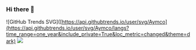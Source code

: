 ### Hi there 👋

![GitHub Trends SVG]([https://api.githubtrends.io/user/svg/Aymco](https://api.githubtrends.io/user/svg/Aymco/langs?time_range=one_year&include_private=True&loc_metric=changed&theme=dark)
![](https://api.githubtrends.io/user/svg/Aymco/langs?time_range=one_year&include_private=True&loc_metric=changed&theme=dark)


<!--
**Aymco/Aymco** is a ✨ _special_ ✨ repository because its `README.md` (this file) appears on your GitHub profile.

Here are some ideas to get you started:

- 🔭 I’m currently working on ...
- 🌱 I’m currently learning ...
- 👯 I’m looking to collaborate on ...
- 🤔 I’m looking for help with ...
- 💬 Ask me about ...
- 📫 How to reach me: ...
- 😄 Pronouns: ...
- ⚡ Fun fact: ...
-->
